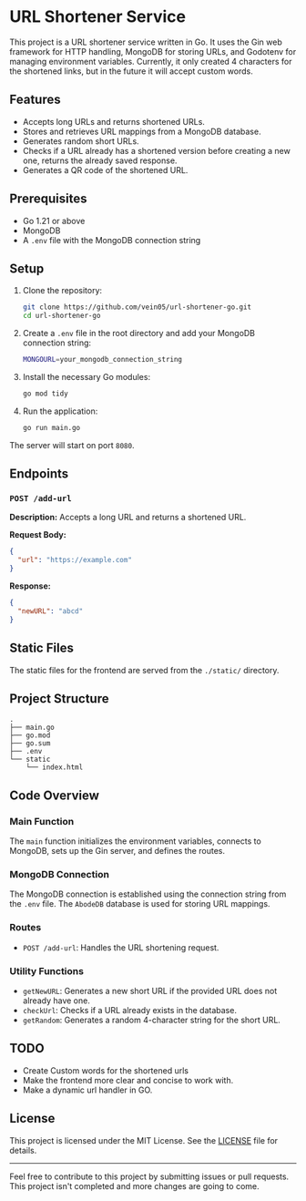 # URL Shortener Service

This project is a URL shortener service written in Go. It uses the Gin web framework for HTTP handling, MongoDB for storing URLs, and Godotenv for managing environment variables. Currently, it only created 4 characters for the shortened links, but in the future it will accept custom words.

## Features

- Accepts long URLs and returns shortened URLs.
- Stores and retrieves URL mappings from a MongoDB database.
- Generates random short URLs.
- Checks if a URL already has a shortened version before creating a new one, returns the already saved response.
- Generates a QR code of the shortened URL. 

## Prerequisites

- Go 1.21 or above
- MongoDB
- A `.env` file with the MongoDB connection string

## Setup

1. Clone the repository:

    ```sh
    git clone https://github.com/vein05/url-shortener-go.git
    cd url-shortener-go
    ```

2. Create a `.env` file in the root directory and add your MongoDB connection string:

    ```sh
    MONGOURL=your_mongodb_connection_string
    ```

3. Install the necessary Go modules:

    ```sh
    go mod tidy
    ```

4. Run the application:

    ```sh
    go run main.go
    ```

The server will start on port `8080`.

## Endpoints

### `POST /add-url`

**Description:** Accepts a long URL and returns a shortened URL.

**Request Body:**

```json
{
  "url": "https://example.com"
}
```

**Response:**

```json
{
  "newURL": "abcd"
}
```

## Static Files

The static files for the frontend are served from the `./static/` directory.

## Project Structure

```
.
├── main.go
├── go.mod
├── go.sum
├── .env
└── static
    └── index.html
```

## Code Overview

### Main Function

The `main` function initializes the environment variables, connects to MongoDB, sets up the Gin server, and defines the routes.

### MongoDB Connection

The MongoDB connection is established using the connection string from the `.env` file. The `AbodeDB` database is used for storing URL mappings.

### Routes

- `POST /add-url`: Handles the URL shortening request.

### Utility Functions

- `getNewURL`: Generates a new short URL if the provided URL does not already have one.
- `checkUrl`: Checks if a URL already exists in the database.
- `getRandom`: Generates a random 4-character string for the short URL.

## TODO

- Create Custom words for the shortened urls
- Make the frontend more clear and concise to work with.
- Make a dynamic url handler in GO.
## License

This project is licensed under the MIT License. See the [LICENSE](LICENSE) file for details.

---

Feel free to contribute to this project by submitting issues or pull requests. This project isn't completed and more changes are going to come.